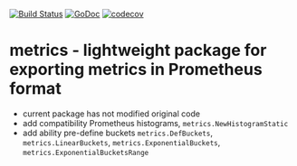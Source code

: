[![Build Status](https://github.com/itcomusic/metrics/workflows/main/badge.svg)](https://github.com/itcomusic/metrics/actions)
[![GoDoc](https://pkg.go.dev/badge/github.com/itcomusic/metrics.svg)](http://pkg.go.dev/github.com/itcomusic/metrics)
[![codecov](https://codecov.io/gh/itcomusic/metrics/branch/master/graph/badge.svg)](https://codecov.io/gh/itcomusic/metrics)


# metrics - lightweight package for exporting metrics in Prometheus format

* current package has not modified original code
* add compatibility Prometheus histograms, `metrics.NewHistogramStatic`
* add ability pre-define buckets `metrics.DefBuckets`, `metrics.LinearBuckets`, `metrics.ExponentialBuckets`, `metrics.ExponentialBucketsRange`
